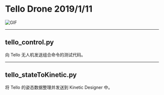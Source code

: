 # Tello Drone 2019/1/11
![GIF](IMAGE/kineticTest.gif)

---
## tello_control.py
向 Tello 无人机发送组合命令的测试代码。

---
## tello_stateToKinetic.py
将 Tello 的姿态数据整理并发送到 Kinetic Designer 中。